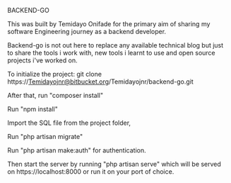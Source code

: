 BACKEND-GO

This was built by Temidayo Onifade for the primary aim of sharing my software Engineering journey as a backend developer. 

Backend-go is not out here to replace any available technical blog but just to share the tools i work with, new tools i learnt to use and open source projects i've worked on.

To initialize the project: git clone https://Temidayojnr@bitbucket.org/Temidayojnr/backend-go.git 

After that, run "composer install"

Run "npm install"

Import the SQL file from the project folder,

Run "php artisan migrate"

Run "php artisan make:auth" for authentication.

Then start the server by running "php artisan serve" which will be served on https://localhost:8000 or run it on your port of choice.